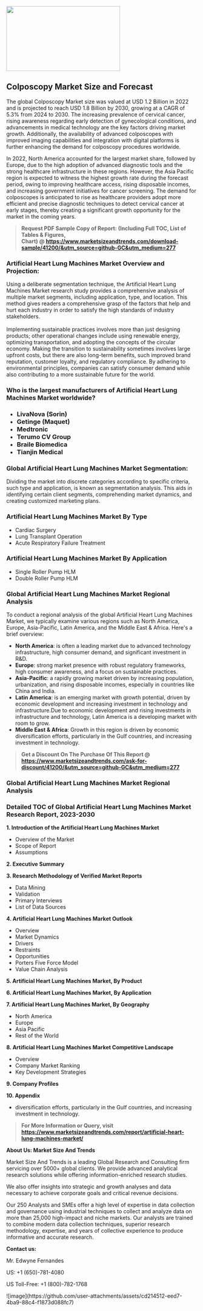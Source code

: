<p><img class="alignnone size-medium wp-image-20088" src="https://ffe5etoiles.com/wp-content/uploads/2024/12/MST1-300x171.png" alt="" width="300" height="171" /></p><h2>Colposcopy Market Size and Forecast</h2><p>The global Colposcopy Market size was valued at USD 1.2 Billion in 2022 and is projected to reach USD 1.8 Billion by 2030, growing at a CAGR of 5.3% from 2024 to 2030. The increasing prevalence of cervical cancer, rising awareness regarding early detection of gynecological conditions, and advancements in medical technology are the key factors driving market growth. Additionally, the availability of advanced colposcopes with improved imaging capabilities and integration with digital platforms is further enhancing the demand for colposcopy procedures worldwide.</p><p>In 2022, North America accounted for the largest market share, followed by Europe, due to the high adoption of advanced diagnostic tools and the strong healthcare infrastructure in these regions. However, the Asia Pacific region is expected to witness the highest growth rate during the forecast period, owing to improving healthcare access, rising disposable incomes, and increasing government initiatives for cancer screening. The demand for colposcopes is anticipated to rise as healthcare providers adopt more efficient and precise diagnostic techniques to detect cervical cancer at early stages, thereby creating a significant growth opportunity for the market in the coming years.</p></p><blockquote id="" class=""><strong>Request PDF Sample Copy of Report: (Including Full TOC, List of Tables &amp; Figures, Chart)&nbsp;@&nbsp;<strong><a href="https://www.marketsizeandtrends.com/download-sample/41200/&utm_source=github-GC&utm_medium=277" target="_blank">https://www.marketsizeandtrends.com/download-sample/41200/&utm_source=github-GC&utm_medium=277</a></strong></strong></blockquote><h3 id="" class="">Artificial Heart Lung Machines Market&nbsp;Overview and Projection:</h3><p id="" class="">Using a deliberate segmentation technique, the Artificial Heart Lung Machines Market research study provides a comprehensive analysis of multiple market segments, including application, type, and location. This method gives readers a comprehensive grasp of the factors that help and hurt each industry in order to satisfy the high standards of industry stakeholders. <br /> <br />Implementing sustainable practices involves more than just designing products; other operational changes include using renewable energy, optimizing transportation, and adopting the concepts of the circular economy. Making the transition to sustainability sometimes involves large upfront costs, but there are also long-term benefits, such improved brand reputation, customer loyalty, and regulatory compliance. By adhering to environmental principles, companies can satisfy consumer demand while also contributing to a more sustainable future for the world.</p><h3 id="" class="">Who is the largest manufacturers of&nbsp;Artificial Heart Lung Machines Market worldwide?</h3><h3 class=""><p><ul><li>LivaNova (Sorin) </li><li> Getinge (Maquet) </li><li> Medtronic </li><li> Terumo CV Group </li><li> Braile Biomedica </li><li> Tianjin Medical</li></ul></p></h3><h3 id="" class="">Global&nbsp;Artificial Heart Lung Machines Market Segmentation:</h3><p id="" class="">Dividing the market into discrete categories according to specific criteria, such type and application, is known as segmentation analysis. This aids in identifying certain client segments, comprehending market dynamics, and creating customized marketing plans.</p><h3 id="" class="">Artificial Heart Lung Machines Market&nbsp;By Type</h3><p><p><ul><li>Cardiac Surgery </li><li> Lung Transplant Operation </li><li> Acute Respiratory Failure Treatment</p></li></ul></p></p><h3 id="" class="">Artificial Heart Lung Machines Market&nbsp;By Application</h3><p class=""><p><ul><li>Single Roller Pump HLM </li><li> Double Roller Pump HLM</li></ul></p></p><h3 id="" class="">Global Artificial Heart Lung Machines Market Regional Analysis</h3><p id="" class="">To conduct a regional analysis of the global Artificial Heart Lung Machines Market, we typically examine various regions such as North America, Europe, Asia-Pacific, Latin America, and the Middle East &amp; Africa. Here's a brief overview:</p><ul><li><strong>North America</strong>: is often a leading market due to advanced technology infrastructure, high consumer demand, and significant investment in R&amp;D.</li><li><strong>Europe</strong>: strong market presence with robust regulatory frameworks, high consumer awareness, and a focus on sustainable practices.</li><li><strong>Asia-Pacific</strong>: a rapidly growing market driven by increasing population, urbanization, and rising disposable incomes, especially in countries like China and India.</li><li><strong>Latin America</strong>: is an emerging market with growth potential, driven by economic development and increasing investment in technology and infrastructure.Due to economic development and rising investments in infrastructure and technology, Latin America is a developing market with room to grow.</li><li><strong>Middle East &amp; Africa</strong>: Growth in this region is driven by economic diversification efforts, particularly in the Gulf countries, and increasing investment in technology.</li></ul><blockquote id="" class=""><strong>Get a Discount On The Purchase Of This Report @ <strong><a href="https://www.marketsizeandtrends.com/ask-for-discount/41200/&utm_source=github-GC&utm_medium=277" target="_blank">https://www.marketsizeandtrends.com/ask-for-discount/41200/&utm_source=github-GC&utm_medium=277</a></strong></strong></blockquote><h3 id="" class="">Global Artificial Heart Lung Machines Market Regional Analysis</h3><h3 id="" class="">Detailed TOC of Global Artificial Heart Lung Machines Market Research Report, 2023-2030</h3><p id="" class=""><strong>1. Introduction of the Artificial Heart Lung Machines Market</strong></p><ul><li>Overview of the Market</li><li>Scope of Report</li><li>Assumptions</li></ul><p id="" class=""><strong>2. Executive Summary</strong></p><p id="" class=""><strong>3. Research Methodology of Verified Market Reports</strong></p><ul><li>Data Mining</li><li>Validation</li><li>Primary Interviews</li><li>List of Data Sources</li></ul><p id="" class=""><strong>4. Artificial Heart Lung Machines Market Outlook</strong></p><ul><li>Overview</li><li>Market Dynamics</li><li>Drivers</li><li>Restraints</li><li>Opportunities</li><li>Porters Five Force Model</li><li>Value Chain Analysis</li></ul><p id="" class=""><strong>5. Artificial Heart Lung Machines Market, By Product</strong></p><p id="" class=""><strong>6. Artificial Heart Lung Machines Market, By Application</strong></p><p id="" class=""><strong>7. Artificial Heart Lung Machines Market, By Geography</strong></p><ul><li>North America</li><li>Europe</li><li>Asia Pacific</li><li>Rest of the World</li></ul><p id="" class=""><strong>8. Artificial Heart Lung Machines Market Competitive Landscape</strong></p><ul><li>Overview</li><li>Company Market Ranking</li><li>Key Development Strategies</li></ul><p id="" class=""><strong>9. Company Profiles</strong></p><p id="" class=""><strong>10. Appendix</strong></p><ul><li>diversification efforts, particularly in the Gulf countries, and increasing investment in technology.</li></ul><blockquote id="" class=""><strong>For More Information or Query, visit <strong><strong><a href="https://www.marketsizeandtrends.com/report/artificial-heart-lung-machines-market/" target="_blank">https://www.marketsizeandtrends.com/report/artificial-heart-lung-machines-market/</a></strong></strong></strong></blockquote><p id="" class=""><strong>About Us: Market Size And Trends</strong></p><p id="" class="">Market Size And Trends is a leading Global Research and Consulting firm servicing over 5000+ global clients. We provide advanced analytical research solutions while offering information-enriched research studies.</p><p id="" class="">We also offer insights into strategic and growth analyses and data necessary to achieve corporate goals and critical revenue decisions.</p><p id="" class="">Our 250 Analysts and SMEs offer a high level of expertise in data collection and governance using industrial techniques to collect and analyze data on more than 25,000 high-impact and niche markets. Our analysts are trained to combine modern data collection techniques, superior research methodology, expertise, and years of collective experience to produce informative and accurate research.</p><p id="" class=""><strong>Contact us:</strong></p><p id="" class="">Mr. Edwyne Fernandes</p><p id="" class="">US: +1 (650)-781-4080</p><p id="" class="">US Toll-Free: +1 (800)-782-1768</p>
![image](https://github.com/user-attachments/assets/cd214512-eed7-4ba9-88c4-f1873d088fc7)
